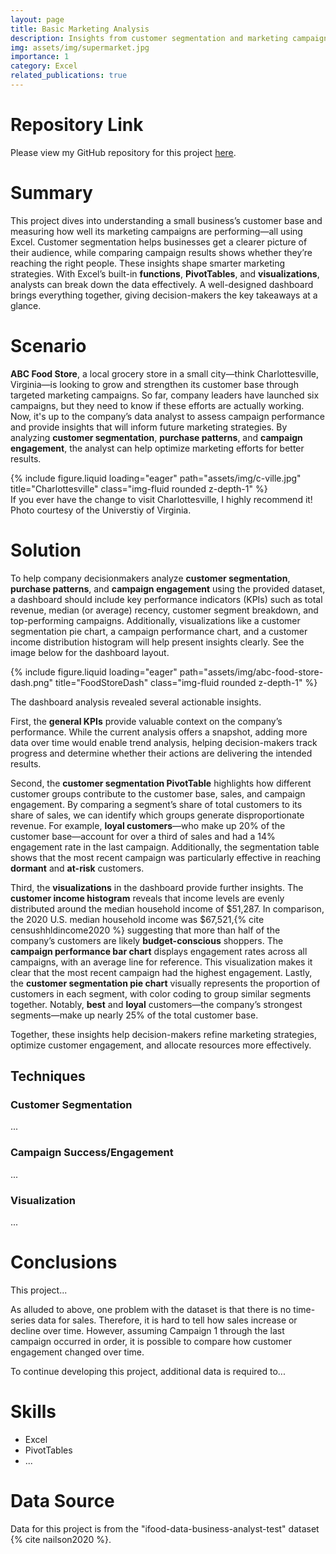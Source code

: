 ```yaml
---
layout: page
title: Basic Marketing Analysis
description: Insights from customer segmentation and marketing campaign success analysis
img: assets/img/supermarket.jpg
importance: 1
category: Excel
related_publications: true
---
```

# Repository Link
Please view my GitHub repository for this project [here](https://github.com/kgrichardson/ABC-Food-Store).

# Summary
This project dives into understanding a small business’s customer base and measuring how well its marketing campaigns are performing&mdash;all using Excel. Customer segmentation helps businesses get a clearer picture of their audience, while comparing campaign results shows whether they’re reaching the right people. These insights shape smarter marketing strategies. With Excel’s built-in **functions**, **PivotTables**, and **visualizations**, analysts can break down the data effectively. A well-designed dashboard brings everything together, giving decision-makers the key takeaways at a glance.

# Scenario
**ABC Food Store**, a local grocery store in a small city&mdash;think Charlottesville, Virginia&mdash;is looking to grow and strengthen its customer base through targeted marketing campaigns. So far, company leaders have launched six campaigns, but they need to know if these efforts are actually working. Now, it's up to the company’s data analyst to assess campaign performance and provide insights that will inform future marketing strategies. By analyzing **customer segmentation**, **purchase patterns**, and **campaign engagement**, the analyst can help optimize marketing efforts for better results.

[//]: # (Adding C-Ville photo)
<div class="row">
    <div class="col-sm mt-3 mt-md-0">
        {% include figure.liquid loading="eager" path="assets/img/c-ville.jpg" title="Charlottesville" class="img-fluid rounded z-depth-1" %}
    </div>
</div>
<div class="caption">
    If you ever have the change to visit Charlottesville, I highly recommend it! Photo courtesy of the Universtiy of Virginia.
</div>

# Solution
To help company decisionmakers analyze **customer segmentation**, **purchase patterns**, and **campaign engagement** using the provided dataset, a dashboard should include key performance indicators (KPIs) such as total revenue, median (or average) recency, customer segment breakdown, and top-performing campaigns. Additionally, visualizations like a customer segmentation pie chart, a campaign performance chart, and a customer income distribution histogram will help present insights clearly. See the image below for the dashboard layout.

[//]: # (Adding Excel dashboard photo)
<div class="row">
    <div class="col-sm mt-3 mt-md-0">
        {% include figure.liquid loading="eager" path="assets/img/abc-food-store-dash.png" title="FoodStoreDash" class="img-fluid rounded z-depth-1" %}
    </div>
</div>

The dashboard analysis revealed several actionable insights.

First, the **general KPIs** provide valuable context on the company’s performance. While the current analysis offers a snapshot, adding more data over time would enable trend analysis, helping decision-makers track progress and determine whether their actions are delivering the intended results.

Second, the **customer segmentation PivotTable** highlights how different customer groups contribute to the customer base, sales, and campaign engagement. By comparing a segment’s share of total customers to its share of sales, we can identify which groups generate disproportionate revenue. For example, **loyal customers**&mdash;who make up 20% of the customer base&mdash;account for over a third of sales and had a 14% engagement rate in the last campaign. Additionally, the segmentation table shows that the most recent campaign was particularly effective in reaching **dormant** and **at-risk** customers.

Third, the **visualizations** in the dashboard provide further insights. The **customer income histogram** reveals that income levels are evenly distributed around the median household income of $51,287. In comparison, the 2020 U.S. median household income was $67,521,{% cite censushhldincome2020 %} suggesting that more than half of the company’s customers are likely **budget-conscious** shoppers. The **campaign performance bar chart** displays engagement rates across all campaigns, with an average line for reference. This visualization makes it clear that the most recent campaign had the highest engagement. Lastly, the **customer segmentation pie chart** visually represents the proportion of customers in each segment, with color coding to group similar segments together. Notably, **best** and **loyal** customers—the company’s strongest segments—make up nearly 25% of the total customer base.

Together, these insights help decision-makers refine marketing strategies, optimize customer engagement, and allocate resources more effectively.

## Techniques

### Customer Segmentation
...

### Campaign Success/Engagement
...

### Visualization
...

# Conclusions
This project...

As alluded to above, one problem with the dataset is that there is no time-series data for sales. Therefore, it is hard to tell how sales increase or decline over time. However, assuming Campaign 1 through the last campaign occurred in order, it is possible to compare how customer engagement changed over time.

To continue developing this project, additional data is required to...

# Skills
- Excel
- PivotTables
- ...

# Data Source
Data for this project is from the "ifood-data-business-analyst-test" dataset {% cite nailson2020 %}.